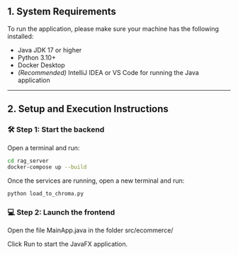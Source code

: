 ## 1. System Requirements

To run the application, please make sure your machine has the following installed:

- Java JDK 17 or higher
- Python 3.10+
- Docker Desktop
- *(Recommended)* IntelliJ IDEA or VS Code for running the Java application

---

## 2. Setup and Execution Instructions

### 🛠️ Step 1: Start the backend

Open a terminal and run:

```bash
cd rag_server
docker-compose up --build
```
Once the services are running, open a new terminal and run:

```bash
python load_to_chroma.py
```
### 💻 Step 2: Launch the frontend
Open the file MainApp.java in the folder src/ecommerce/

Click Run to start the JavaFX application.